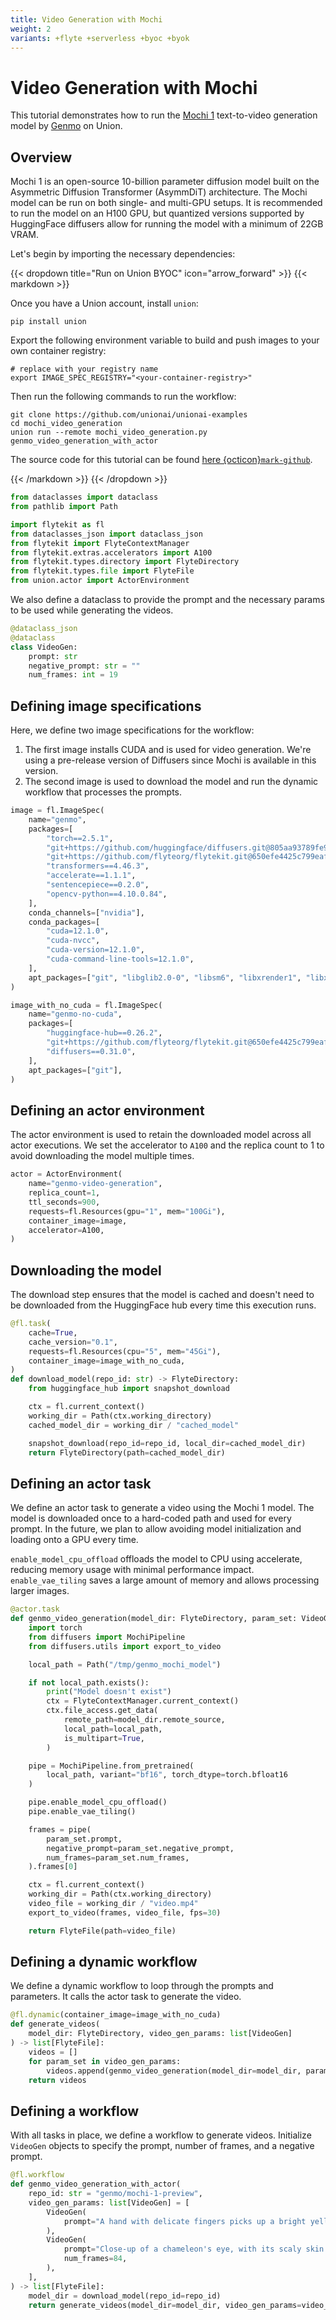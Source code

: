 ```yaml
---
title: Video Generation with Mochi
weight: 2
variants: +flyte +serverless +byoc +byok
---
```


# Video Generation with Mochi

This tutorial demonstrates how to run the [Mochi 1](https://huggingface.co/genmo/mochi-1-preview)
text-to-video generation model by [Genmo](https://www.genmo.ai/) on Union.

## Overview

Mochi 1 is an open-source 10-billion parameter diffusion model built on the
Asymmetric Diffusion Transformer (AsymmDiT) architecture.
The Mochi model can be run on both single- and multi-GPU setups.
It is recommended to run the model on an H100 GPU, but quantized versions supported by HuggingFace diffusers
allow for running the model with a minimum of 22GB VRAM.

Let's begin by importing the necessary dependencies:


{{< dropdown title="Run on Union BYOC" icon="arrow_forward" >}}
{{< markdown >}}

Once you have a Union account, install `union`:

```shell
pip install union
```

Export the following environment variable to build and push
images to your own container registry:

```shell
# replace with your registry name
export IMAGE_SPEC_REGISTRY="<your-container-registry>"
```

Then run the following commands to run the workflow:

```shell
git clone https://github.com/unionai/unionai-examples
cd mochi_video_generation
union run --remote mochi_video_generation.py genmo_video_generation_with_actor
```

The source code for this tutorial can be found [here {octicon}`mark-github`](https://www.github.com/unionai/unionai-examples/tree/main/tutorials/mochi_video_generation/mochi_video_generation.py).

{{< /markdown >}}
{{< /dropdown >}}

```python
from dataclasses import dataclass
from pathlib import Path
```

```python
import flytekit as fl
from dataclasses_json import dataclass_json
from flytekit import FlyteContextManager
from flytekit.extras.accelerators import A100
from flytekit.types.directory import FlyteDirectory
from flytekit.types.file import FlyteFile
from union.actor import ActorEnvironment
```

We also define a dataclass to provide the prompt and the necessary params to be used while generating the videos.

```python
@dataclass_json
@dataclass
class VideoGen:
    prompt: str
    negative_prompt: str = ""
    num_frames: int = 19
```

## Defining image specifications

Here, we define two image specifications for the workflow:

1. The first image installs CUDA and is used for video generation. We're using a pre-release version of Diffusers since Mochi is available in this version.
2. The second image is used to download the model and run the dynamic workflow that processes the prompts.

```python
image = fl.ImageSpec(
    name="genmo",
    packages=[
        "torch==2.5.1",
        "git+https://github.com/huggingface/diffusers.git@805aa93789fe9c95dd8d5a3ceac100d33f584ec7",
        "git+https://github.com/flyteorg/flytekit.git@650efe4425c799eaf66384575cc0e67521e9a851",  # PR: https://github.com/flyteorg/flytekit/pull/2931
        "transformers==4.46.3",
        "accelerate==1.1.1",
        "sentencepiece==0.2.0",
        "opencv-python==4.10.0.84",
    ],
    conda_channels=["nvidia"],
    conda_packages=[
        "cuda=12.1.0",
        "cuda-nvcc",
        "cuda-version=12.1.0",
        "cuda-command-line-tools=12.1.0",
    ],
    apt_packages=["git", "libglib2.0-0", "libsm6", "libxrender1", "libxext6"],
)
```

```python
image_with_no_cuda = fl.ImageSpec(
    name="genmo-no-cuda",
    packages=[
        "huggingface-hub==0.26.2",
        "git+https://github.com/flyteorg/flytekit.git@650efe4425c799eaf66384575cc0e67521e9a851",  # PR: https://github.com/flyteorg/flytekit/pull/2931
        "diffusers==0.31.0",
    ],
    apt_packages=["git"],
)
```

## Defining an actor environment

The actor environment is used to retain the downloaded model across all actor executions.
We set the accelerator to `A100` and the replica count to 1 to avoid downloading the model multiple times.

```python
actor = ActorEnvironment(
    name="genmo-video-generation",
    replica_count=1,
    ttl_seconds=900,
    requests=fl.Resources(gpu="1", mem="100Gi"),
    container_image=image,
    accelerator=A100,
)
```

## Downloading the model

The download step ensures that the model is cached and doesn't need to be downloaded from the HuggingFace hub
every time this execution runs.

```python
@fl.task(
    cache=True,
    cache_version="0.1",
    requests=fl.Resources(cpu="5", mem="45Gi"),
    container_image=image_with_no_cuda,
)
def download_model(repo_id: str) -> FlyteDirectory:
    from huggingface_hub import snapshot_download

    ctx = fl.current_context()
    working_dir = Path(ctx.working_directory)
    cached_model_dir = working_dir / "cached_model"

    snapshot_download(repo_id=repo_id, local_dir=cached_model_dir)
    return FlyteDirectory(path=cached_model_dir)
```

## Defining an actor task

We define an actor task to generate a video using the Mochi 1 model.
The model is downloaded once to a hard-coded path and used for every prompt.
In the future, we plan to allow avoiding model initialization and loading onto a GPU every time.

`enable_model_cpu_offload` offloads the model to CPU using accelerate, reducing memory usage with minimal performance impact.
`enable_vae_tiling` saves a large amount of memory and allows processing larger images.

```python
@actor.task
def genmo_video_generation(model_dir: FlyteDirectory, param_set: VideoGen) -> FlyteFile:
    import torch
    from diffusers import MochiPipeline
    from diffusers.utils import export_to_video

    local_path = Path("/tmp/genmo_mochi_model")

    if not local_path.exists():
        print("Model doesn't exist")
        ctx = FlyteContextManager.current_context()
        ctx.file_access.get_data(
            remote_path=model_dir.remote_source,
            local_path=local_path,
            is_multipart=True,
        )

    pipe = MochiPipeline.from_pretrained(
        local_path, variant="bf16", torch_dtype=torch.bfloat16
    )

    pipe.enable_model_cpu_offload()
    pipe.enable_vae_tiling()

    frames = pipe(
        param_set.prompt,
        negative_prompt=param_set.negative_prompt,
        num_frames=param_set.num_frames,
    ).frames[0]

    ctx = fl.current_context()
    working_dir = Path(ctx.working_directory)
    video_file = working_dir / "video.mp4"
    export_to_video(frames, video_file, fps=30)

    return FlyteFile(path=video_file)
```

## Defining a dynamic workflow

We define a dynamic workflow to loop through the prompts and parameters.
It calls the actor task to generate the video.

```python
@fl.dynamic(container_image=image_with_no_cuda)
def generate_videos(
    model_dir: FlyteDirectory, video_gen_params: list[VideoGen]
) -> list[FlyteFile]:
    videos = []
    for param_set in video_gen_params:
        videos.append(genmo_video_generation(model_dir=model_dir, param_set=param_set))
    return videos
```

## Defining a workflow

With all tasks in place, we define a workflow to generate videos.
Initialize `VideoGen` objects to specify the prompt, number of frames, and a negative prompt.

```python
@fl.workflow
def genmo_video_generation_with_actor(
    repo_id: str = "genmo/mochi-1-preview",
    video_gen_params: list[VideoGen] = [
        VideoGen(
            prompt="A hand with delicate fingers picks up a bright yellow lemon from a wooden bowl filled with lemons and sprigs of mint against a peach-colored background. The hand gently tosses the lemon up and catches it, showcasing its smooth texture. A beige string bag sits beside the bowl, adding a rustic touch to the scene. Additional lemons, one halved, are scattered around the base of the bowl. The even lighting enhances the vibrant colors and creates a fresh, inviting atmosphere.",
        ),
        VideoGen(
            prompt="Close-up of a chameleon's eye, with its scaly skin changing color. Ultra high resolution 4k.",
            num_frames=84,
        ),
    ],
) -> list[FlyteFile]:
    model_dir = download_model(repo_id=repo_id)
    return generate_videos(model_dir=model_dir, video_gen_params=video_gen_params)
```
